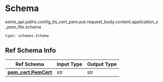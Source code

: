 # Schema
some_api.paths.config_tls_cert_pem.put.request_body.content.application_x_pem_file.schema
```
type: schemas.Schema
```

## Ref Schema Info
Ref Schema | Input Type | Output Type
---------- | ---------- | -----------
[**pem_cert.PemCert**](../../../../../../components/schema/pem_cert.md) | str | str
